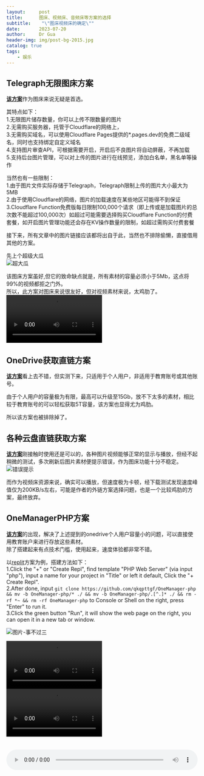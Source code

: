 ```yaml
---
layout:     post
title:      图床、视频床、音频床等方案的选择
subtitle:    "\"图床视频床的确定\""
date:       2023-07-20
author:     Dr Gua
header-img: img/post-bg-2015.jpg
catalog: true
tags:
    - 娱乐
---
```


## Telegraph无限图床方案

[**该方案**](https://github.com/cf-pages/Telegraph-Image)作为图床来说无疑是首选。<br>

其特点如下：<br>
1.无限图片储存数量，你可以上传不限数量的图片<br>
2.无需购买服务器，托管于Cloudflare的网络上，<br>
3.无需购买域名，可以使用Cloudflare Pages提供的*.pages.dev的免费二级域名，同时也支持绑定自定义域名<br>
4.支持图片审查API，可根据需要开启，开启后不良图片将自动屏蔽，不再加载<br>
5.支持后台图片管理，可以对上传的图片进行在线预览，添加白名单，黑名单等操作<br>

当然也有一些限制：<br>
1.由于图片文件实际存储于Telegraph，Telegraph限制上传的图片大小最大为5MB<br>
2.由于使用Cloudflare的网络，图片的加载速度在某些地区可能得不到保证<br>
3.Cloudflare Function免费版每日限制100,000个请求（即上传或是加载图片的总次数不能超过100,000次）如超过可能需要选择购买Cloudflare Function的付费套餐，如开启图片管理功能还会存在KV操作数量的限制，如超过需购买付费套餐<br>

接下来，所有文章中的图片链接应该都将出自于此，当然也不排除偷懒，直接借用其他的方案。<br>

先上个超级大瓜<br>
![超大瓜](https://image.wgsxsm.eu.org/file/0eddd3eb01e93676da3c8.jpg)<br>

该图床方案虽好,但它的致命缺点就是，所有素材的容量必须小于5Mb，这点将99%的视频都拒之门外。<br>
所以，此方案对图床来说很友好，但对视频素材来说，太鸡肋了。<br>
<video controls width="50%">
      <source src="https://image.wgsxsm.eu.org/file/a9d5230d39d6517f58fee.mp4" type="video/mp4">
</video><br>

## OneDrive获取直链方案

[**该方案**](https://mapaler.github.io/GetOneDriveDirectLink)看上去不错，但实测下来，只适用于个人用户，非适用于教育账号或其他账号。<br>

由于个人用户的容量极为有限，最高可以升级至15Gb，放不下太多的素材，相比较于教育账号的可以轻松获取5T容量，该方案也显得尤为鸡肋。<br>

所以该方案也被排除掉了。<br>

## 各种云盘直链获取方案

[**该方案**](https://link.gimhoy.com/)刚接触时使用还是可以的，各种图片视频能够正常的显示与播放，但经不起稍微的测试，多次刷新后图片素材便提示错误，作为图床功能十分不稳定。<br>
![错误提示](https://image.wgsxsm.eu.org/file/d9cc1f077c85c817bdcf7.png)<br>

而作为视频床资源来说，确实可以播放，但速度极为卡顿，经下载测试发现速度峰值仅为200KB/s左右，可能是作者的外链方案选择问题，也是一个比较鸡肋的方案，最终放弃。<br>

## OneManagerPHP方案

[**该方案**](https://github.com/qkqpttgf/OneManager-php)的出现，解决了上述提到的onedrive个人用户容量小的问题，可以直接使用教育账户来进行存放这些素材。<br>
除了搭建起来有点技术门槛，使用起来，速度体验都非常不错。<br>

以[replit](https://replit.com)方案为例，搭建方法如下：<br>
1.Click the "+" or "Create Repl", find template "PHP Web Server" (via input "php"), input a name for your project in "Title" or left it default, Click the "+ Create Repl".<br>
2.After done, input ```git clone https://github.com/qkqpttgf/OneManager-php && mv -b OneManager-php/* ./ && mv -b OneManager-php/.[^.]* ./ && rm -rf *~ && rm -rf OneManager-php``` to Console or Shell on the right, press "Enter" to run it.<br>
3.Click the green button "Run", it will show the web page on the right, you can open it in a new tab or window.<br>

![图片-事不过三](https://onemanager.wgsxsm.repl.co/forshare/picture/nothing-more-than-three.jpg)<br>

<video controls width="50%">
      <source src="https://onemanager.wgsxsm.repl.co/forshare/video/beautiful-scape-00.mp4" type="video/mp4">
</video><br>

<video controls width="50%">
      <source src="https://onemanager.wgsxsm.repl.co/forshare/video/dance-cat.mp4" type="video/mp4">
</video><br>

<audio controls src="https://onemanager.wgsxsm.repl.co/forshare/audio/Sold-out.m4a" style="margin-top: 20px; width: 100%"></audio><br>

